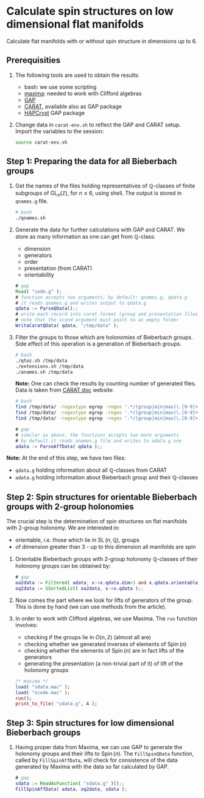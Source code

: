 # Calculate spin structures on low dimensional flat manifolds

Calculate flat manifolds with or without spin structure in dimensions up to 6.

## Prerequisities

1. The following tools are used to obtain the results:

    - bash: we use some scripting
    - [maxima](https://maxima.sourceforge.io/): needed to work with Clifford algebras
    - [GAP](https://www.gap-system.org/)
    - [CARAT](https://lbfm-rwth.github.io/carat/), available also as GAP package
    - [HAPCryst](https://gap-packages.github.io/hapcryst/) GAP package
2. Change data in `carat-env.sh` to reflect the GAP and CARAT setup. Import the variables to the session:

    ```bash
    source carat-env.sh
    ```

## Step 1: Preparing the data for all Bieberbach groups

1. Get the names of the files holding representatives of $\mathbb{Q}$-classes of finite subgroups of $\operatorname{GL}_n(\mathbb{Z})$, for $n \leq 6$, using shell. The output is stored in `qnames.g` file.

    ```bash
    # bash
    ./qnames.sh
    ```

1. Generate the data for further calculations with GAP and CARAT. We store as many information as one can get from $\mathbb{Q}$-class:

    - dimension
    - generators
    - order
    - presentation (from CARAT)
    - orientability

    ```gap
    # gap
    Read( "code.g" );
    # function accepts two arguments, by default: qnames.g, qdata.g
    # it reads qnames.g and writes output to qdata.g
    qdata := ParseQData();;
    # write each record into carat format (group and presentation files)
    # note that the scond argument must point to an empty folder
    WritaCaratQData( qdata, "/tmp/data" );
    ```
1. Filter the groups to those which are holonomies of Bieberbach groups. Side effect of this operation is a generation of Bieberbach groups.

    ```bash
    # bash
    ./qtoz.sh /tmp/data
    ./extensions.sh /tmp/data
    ./anames.sh /tmp/data
    ```

    **Note:** One can check the results by counting number of generated files. Data is taken from [CARAT doc](https://lbfm-rwth.github.io/carat/doc/) website:

    ```bash
    # bash
    find /tmp/data/ -regextype egrep -regex '.*/(group|min|max)\.[0-9]+$' | wc -l                         # number of Q-classes should be 8329
    find /tmp/data/ -regextype egrep -regex '.*/(group|min|max)\.[0-9]+\.[0-9]+\.[0-9]+$' | wc -l         # number of Z-classes should be 92185
    find /tmp/data/ -regextype egrep -regex '.*/(group|min|max)\.[0-9]+\.[0-9]+\.[0-9]+\.[0-9]+$' | wc -l # number of Bieberbach groups should be 39893
    ```

    ```gap
    # gap
    # similar as above, the functions accepts two more arguments
    # by default it reads anames.g file and writes to adata.g one
    adata := ParseAffData( qdata );;
    ```

**Note:** At the end of this step, we have two files: 

- `qdata.g` holding information about all $\mathbb{Q}$-classes from CARAT
- `adata.g` holding information about Bieberbach group and their $\mathbb{Q}$-classes

## Step 2: Spin structures for orientable Bieberbach groups with 2-group holonomies

The crucial step is the determination of spin structures on flat manifolds with 2-group holonomy. We are interested in:

- orientable, i.e. those which lie in $\operatorname{SL}(n,\mathbb{Q})$, groups
- of dimension greater than $3$ - up to this dimension all manifolds are spin 

1. Orientable Bieberbach groups with $2$-group holonomy $\mathbb{Q}$-classes of their holonomy groups can be obtained by:

    ```gap
    # gap
    oa2data := Filtered( adata, x->x.qdata.dim>3 and x.qdata.orientable and x.qdata.size>1 and x.qdata.size = 2^Log2Int(x.qdata.size) );;
    oq2data := SSortedList( oa2data, x->x.qdata );;
    ```

1. Now comes the part where we look for lifts of generators of the group. This is done by hand (we can use methods from the article).

1. In order to work with Clifford algebras, we use Maxima. The `run` function involves:

    - checking if the groups lie in $O(n,\mathbb{Z})$ (almost all are)
    - checking whether we generated inverses of elements of $\operatorname{Spin}(n)$
    - checking whether the elements of $\operatorname{Spin}(n)$ are in fact lifts of the generators
    - generating the presentation (a non-trivial part of it) of lift of the holonomy groups

    ```maxima
    /* maxima */
    load( "sdata.mac" );
    load( "scode.mac" );
    run();
    print_to_file( "sdata.g", A );
    ```

## Step 3: Spin structures for low dimensional Bieberbach groups

1. Having proper data from Maxima, we can use GAP to generate the holonomy groups and their lifts to $\operatorname{Spin}(n)$. The `FillSpinQData` function, called by `FillSpinAffData`, will check for consistence of the data generated by Maxima with the data so far calculated by GAP.

    ```gap
    # gap
    sdata := ReadAsFunction( "sdata.g" )();;
    FillSpinAffData( adata, oq2data, sdata );
    ```
